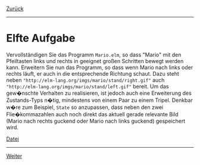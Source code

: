 [Zurück](ComplexState.md)

---

# Elfte Aufgabe

Vervollständigen Sie das Programm `Mario.elm`, so dass "Mario" mit den Pfeiltasten links und rechts in geeignet großen Schritten bewegt werden kann.
Erweitern Sie nun das Programm, so dass wenn Mario nach links oder rechts läuft, er auch in die entsprechende Richtung schaut.
Dazu steht neben `"http://elm-lang.org/imgs/mario/stand/right.gif"` auch `"http://elm-lang.org/imgs/mario/stand/left.gif"` bereit.
Um das gew�nschte Verhalten zu realisieren, ist jedoch auch eine Erweiterung des Zustands-Typs n�tig, mindestens von einem Paar zu einem Tripel. Denkbar w�re zum Beispiel, `State` so anzupassen, dass neben den zwei Flie�kommazahlen auch noch direkt das aktuell gerade relevante Bild (Mario nach rechts guckend oder Mario nach links guckend) gespeichert wird.

[Datei](https://raw.githubusercontent.com/jan-christiansen/Elm-Kurs/master/src/task11/Mario.elm)

---

[Weiter](Inkreis.md)

